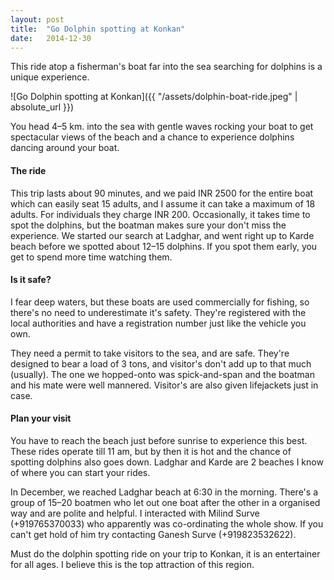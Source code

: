 ```yaml
---
layout: post
title:  "Go Dolphin spotting at Konkan"
date:   2014-12-30
---
```


This ride atop a fisherman's boat far into the sea searching for dolphins is a unique experience.

![Go Dolphin spotting at Konkan]({{ "/assets/dolphin-boat-ride.jpeg" | absolute_url }})

You head 4–5 km. into the sea with gentle waves rocking your boat to get spectacular views of the beach and a chance to experience dolphins dancing around your boat.

#### The ride
This trip lasts about 90 minutes, and we paid INR 2500 for the entire boat which can easily seat 15 adults, and I assume it can take a maximum of 18 adults. For individuals they charge INR 200. Occasionally, it takes time to spot the dolphins, but the boatman makes sure your don't miss the experience. We started our search at Ladghar, and went right up to Karde beach before we spotted about 12–15 dolphins. If you spot them early, you get to spend more time watching them.

#### Is it safe?
I fear deep waters, but these boats are used commercially for fishing, so there's no need to underestimate it's safety. They're registered with the local authorities and have a registration number just like the vehicle you own.

They need a permit to take visitors to the sea, and are safe. They're designed to bear a load of 3 tons, and visitor's don't add up to that much (usually). The one we hopped-onto was spick-and-span and the boatman and his mate were well mannered. Visitor's are also given lifejackets just in case.

#### Plan your visit
You have to reach the beach just before sunrise to experience this best. These rides operate till 11 am, but by then it is hot and the chance of spotting dolphins also goes down. Ladghar and Karde are 2 beaches I know of where you can start your rides.

In December, we reached Ladghar beach at 6:30 in the morning. There's a group of 15–20 boatmen who let out one boat after the other in a organised way and are polite and helpful. I interacted with Milind Surve (+919765370033) who apparently was co-ordinating the whole show. If you can't get hold of him try contacting Ganesh Surve (+919823532622).

Must do the dolphin spotting ride on your trip to Konkan, it is an entertainer for all ages. I believe this is the top attraction of this region.
